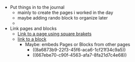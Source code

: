 - Put things in to the journal
	- mainly to create the pages i worked in the day
	- maybe adding rando block to organize later
	-
- Link pages and blocks
	- [Link to a page using square brakets](((a1cd77f0-8953-4798-a0bf-dc5daef4847e)))
	- [link to a block]( ((d76f9a6a-73f4-49e8-85fa-32235341ef4b)))
		- Maybe: embeds Pages or Blocks from other pages
			- ((8a6873b9-22f3-45f6-aca6-1cf21f34c9a5))
			- ((667ebe70-c90f-4563-afa7-8fa21d7c4e68))